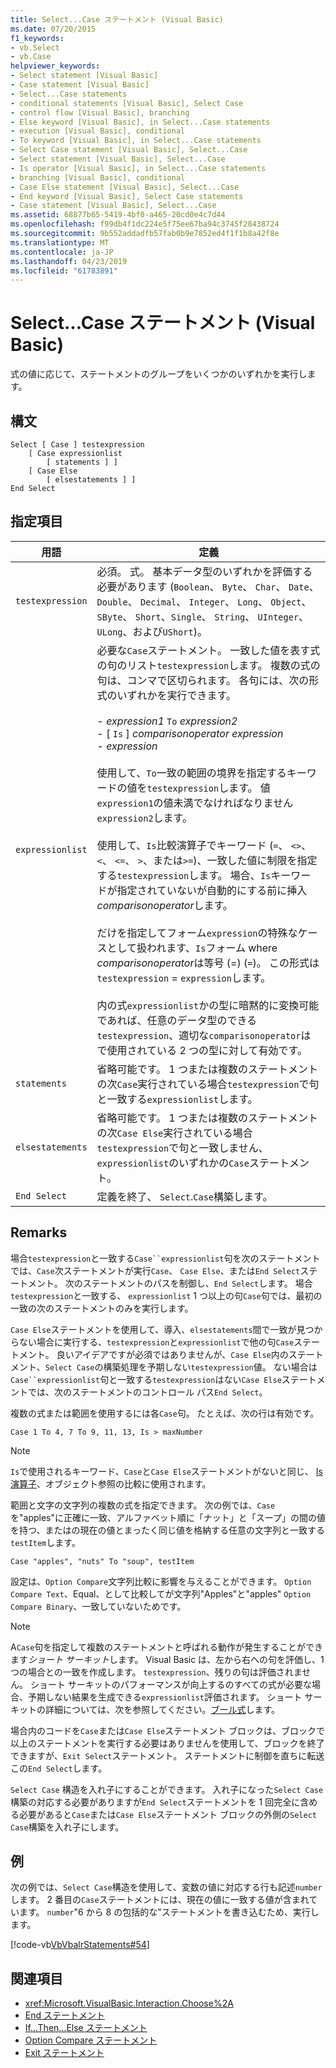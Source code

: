 ```yaml
---
title: Select...Case ステートメント (Visual Basic)
ms.date: 07/20/2015
f1_keywords:
- vb.Select
- vb.Case
helpviewer_keywords:
- Select statement [Visual Basic]
- Case statement [Visual Basic]
- Select...Case statements
- conditional statements [Visual Basic], Select Case
- control flow [Visual Basic], branching
- Else keyword [Visual Basic], in Select...Case statements
- execution [Visual Basic], conditional
- To keyword [Visual Basic], in Select...Case statements
- Select Case statement [Visual Basic], Select...Case
- Select statement [Visual Basic], Select...Case
- Is operator [Visual Basic], in Select...Case statements
- branching [Visual Basic], conditional
- Case Else statement [Visual Basic], Select...Case
- End keyword [Visual Basic], Select Case statements
- Case statement [Visual Basic], Select...Case
ms.assetid: 68877b65-5419-4bf0-a465-20cd0e4c7d44
ms.openlocfilehash: f99db4f1dc224e5f75ee67ba94c3745f28438724
ms.sourcegitcommit: 9b552addadfb57fab0b9e7852ed4f1f1b8a42f8e
ms.translationtype: MT
ms.contentlocale: ja-JP
ms.lasthandoff: 04/23/2019
ms.locfileid: "61783891"
---
```

# <a name="selectcase-statement-visual-basic"></a>Select...Case ステートメント (Visual Basic)
式の値に応じて、ステートメントのグループをいくつかのいずれかを実行します。  
  
## <a name="syntax"></a>構文  
  
```  
Select [ Case ] testexpression  
    [ Case expressionlist  
        [ statements ] ]  
    [ Case Else  
        [ elsestatements ] ]  
End Select  
```  
  
## <a name="parts"></a>指定項目  
  
|用語|定義|  
|---|---|  
|`testexpression`|必須。 式。 基本データ型のいずれかを評価する必要があります (`Boolean`、 `Byte`、 `Char`、 `Date`、 `Double`、 `Decimal`、 `Integer`、 `Long`、 `Object`、 `SByte`、 `Short`、`Single`、 `String`、 `UInteger`、 `ULong`、および`UShort`)。|  
|`expressionlist`|必要な`Case`ステートメント。 一致した値を表す式の句のリスト`testexpression`します。 複数の式の句は、コンマで区切られます。 各句には、次の形式のいずれかを実行できます。<br /><br /> -   *expression1* `To` *expression2*<br />-   [ `Is` ] *comparisonoperator* *expression*<br />-   *expression*<br /><br /> 使用して、`To`一致の範囲の境界を指定するキーワードの値を`testexpression`します。 値`expression1`の値未満でなければなりません`expression2`します。<br /><br /> 使用して、`Is`比較演算子でキーワード (`=`、 `<>`、 `<`、 `<=`、 `>`、または`>=`)、一致した値に制限を指定する`testexpression`します。 場合、`Is`キーワードが指定されていないが自動的にする前に挿入*comparisonoperator*します。<br /><br /> だけを指定してフォーム`expression`の特殊なケースとして扱われます、`Is`フォーム where *comparisonoperator*は等号 (=) (`=`)。 この形式は`testexpression`  = `expression`します。<br /><br /> 内の式`expressionlist`かの型に暗黙的に変換可能であれば、任意のデータ型のできる`testexpression`、適切な`comparisonoperator`はで使用されている 2 つの型に対して有効です。|  
|`statements`|省略可能です。 1 つまたは複数のステートメントの次`Case`実行されている場合`testexpression`で句と一致する`expressionlist`します。|  
|`elsestatements`|省略可能です。 1 つまたは複数のステートメントの次`Case Else`実行されている場合`testexpression`で句と一致しません、`expressionlist`のいずれかの`Case`ステートメント。|  
|`End Select`|定義を終了、 `Select`.`Case`構築します。|  
  
## <a name="remarks"></a>Remarks  
 場合`testexpression`と一致する`Case``expressionlist`句を次のステートメントでは、`Case`次ステートメントが実行`Case`、 `Case Else`、または`End Select`ステートメント。 次のステートメントのパスを制御し、`End Select`します。 場合`testexpression`と一致する、 `expressionlist` 1 つ以上の句`Case`句では、最初の一致の次のステートメントのみを実行します。  
  
 `Case Else`ステートメントを使用して、導入、`elsestatements`間で一致が見つからない場合に実行する、`testexpression`と`expressionlist`で他の句`Case`ステートメント。 良いアイデアですが必須ではありませんが、`Case Else`内のステートメント、`Select Case`の構築処理を予期しない`testexpression`値。 ない場合は`Case``expressionlist`句と一致する`testexpression`はない`Case Else`ステートメントでは、次のステートメントのコントロール パス`End Select`。  
  
 複数の式または範囲を使用するには各`Case`句。 たとえば、次の行は有効です。  
  
 `Case 1 To 4, 7 To 9, 11, 13, Is > maxNumber`  
  
> [!NOTE]
>  `Is`で使用されるキーワード、`Case`と`Case Else`ステートメントがないと同じ、 [Is 演算子](../../../visual-basic/language-reference/operators/is-operator.md)、オブジェクト参照の比較に使用されます。  
  
 範囲と文字の文字列の複数の式を指定できます。 次の例では、`Case`を"apples"に正確に一致、アルファベット順に「ナット」と「スープ」の間の値を持つ、またはの現在の値とまったく同じ値を格納する任意の文字列と一致する`testItem`します。  
  
 `Case "apples", "nuts" To "soup", testItem`  
  
 設定は、`Option Compare`文字列比較に影響を与えることができます。 `Option Compare Text`、Equal、として比較してが文字列"Apples"と"apples" `Option Compare Binary`、一致していないためです。  
  
> [!NOTE]
>  A`Case`句を指定して複数のステートメントと呼ばれる動作が発生することができます*ショート サーキット*します。 Visual Basic は、左から右への句を評価し、1 つの場合との一致を作成します。 `testexpression`、残りの句は評価されません。 ショート サーキットのパフォーマンスが向上するのすべての式が必要な場合、予期しない結果を生成できる`expressionlist`評価されます。 ショート サーキットの詳細については、次を参照してください。[ブール式](../../../visual-basic/programming-guide/language-features/operators-and-expressions/boolean-expressions.md)します。  
  
 場合内のコードを`Case`または`Case Else`ステートメント ブロックは、ブロックで以上のステートメントを実行する必要はありませんを使用して、ブロックを終了できますが、`Exit Select`ステートメント。 ステートメントに制御を直ちに転送この`End Select`します。  
  
 `Select Case` 構造を入れ子にすることができます。 入れ子になった`Select Case`構築の対応する必要がありますが`End Select`ステートメントを 1 回完全に含める必要があると`Case`または`Case Else`ステートメント ブロックの外側の`Select Case`構築を入れ子にします。  
  
## <a name="example"></a>例  
 次の例では、`Select Case`構造を使用して、変数の値に対応する行も記述`number`します。 2 番目の`Case`ステートメントには、現在の値に一致する値が含まれています。 `number`"6 から 8 の包括的な"ステートメントを書き込むため、実行します。  
  
 [!code-vb[VbVbalrStatements#54](~/samples/snippets/visualbasic/VS_Snippets_VBCSharp/VbVbalrStatements/VB/Class1.vb#54)]  
  
## <a name="see-also"></a>関連項目

- <xref:Microsoft.VisualBasic.Interaction.Choose%2A>
- [End ステートメント](../../../visual-basic/language-reference/statements/end-statement.md)
- [If...Then...Else ステートメント](../../../visual-basic/language-reference/statements/if-then-else-statement.md)
- [Option Compare ステートメント](../../../visual-basic/language-reference/statements/option-compare-statement.md)
- [Exit ステートメント](../../../visual-basic/language-reference/statements/exit-statement.md)
